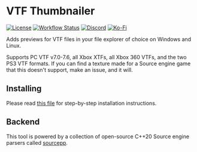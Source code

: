 # VTF Thumbnailer

<div>
  <a href="https://github.com/craftablescience/vtf-thumbnailer/blob/main/LICENSE" target="_blank" rel="noopener noreferrer"><img src="https://img.shields.io/github/license/craftablescience/vtf-thumbnailer?label=license" alt="License" /></a>
  <a href="https://github.com/craftablescience/vtf-thumbnailer/actions" target="_blank" rel="noopener noreferrer"><img src="https://img.shields.io/github/actions/workflow/status/craftablescience/vtf-thumbnailer/build.yml?branch=main&label=builds" alt="Workflow Status" /></a>
  <a href="https://discord.gg/ASgHFkX" target="_blank" rel="noopener noreferrer"><img src="https://img.shields.io/discord/678074864346857482?label=discord&logo=Discord&logoColor=%23FFFFFF" alt="Discord" /></a>
  <a href="https://ko-fi.com/craftablescience" target="_blank" rel="noopener noreferrer"><img src="https://img.shields.io/badge/donate-006dae?label=ko-fi&logo=ko-fi" alt="Ko-Fi" /></a>
</div>

Adds previews for VTF files in your file explorer of choice on Windows and Linux.

Supports PC VTF v7.0-7.6, all Xbox XTFs, all Xbox 360 VTFs, and the two PS3 VTF formats.
If you can find a texture made for a Source engine game that this doesn't support, make an issue, and it will.

## Installing

Please read [this file](https://github.com/craftablescience/vtf-thumbnailer/blob/main/INSTALL.md) for step-by-step installation instructions.

## Backend

This tool is powered by a collection of open-source C++20 Source engine parsers called [sourcepp](https://github.com/craftablescience/sourcepp).
